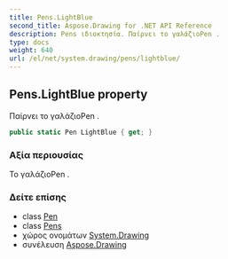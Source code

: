 ```yaml
---
title: Pens.LightBlue
second_title: Aspose.Drawing for .NET API Reference
description: Pens ιδιοκτησία. Παίρνει το γαλάζιοPen .
type: docs
weight: 640
url: /el/net/system.drawing/pens/lightblue/
---
```

## Pens.LightBlue property

Παίρνει το γαλάζιοPen .

```csharp
public static Pen LightBlue { get; }
```

### Αξία περιουσίας

Το γαλάζιοPen .

### Δείτε επίσης

* class [Pen](../../pen/)
* class [Pens](../)
* χώρος ονομάτων [System.Drawing](../../pens/)
* συνέλευση [Aspose.Drawing](../../../)


